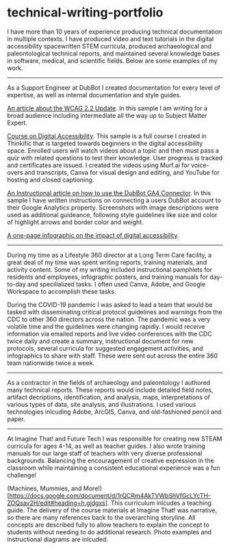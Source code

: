 # technical-writing-portfolio

I have more than 10 years of experience producing technical documentation in multiple contexts. I have produced video and text tutorials in the digital accessibility spacewritten STEM curricula, produced archaeological and paleontological technical reports, and maintained several knowledge bases in software, medical, and scientific fields. Below are some examples of my work. 

---

As a Support Engineer at DubBot I created documentation for every level of expertise, as well as internal documentation and style guides.

[An article about the WCAG 2.2 Update](https://help.dubbot.com/en/articles/9071761-wcag-2-2-update). In this sample I am writing for a broad audience including intermediate all the way up to Subject Matter Expert. 

[Course on Digital Accessibility](https://dubbot.thinkific.com/courses/dipping-into-accessibility). This sample is a full course I created in Thinkific that is targeted towards beginners in the digital accessibility space. Enrolled users will watch videos about a topic and then must pass a quiz with related questions to test their knowledge. User progress is tracked and certificates are issued. I created the videos using Murf.ai for voice-overs and transcripts, Canva for visual design and editing, and YouTube for hosting and closed captioning.

[An Instructional article on how to use the DubBot GA4 Connector](https://help.dubbot.com/en/articles/8324534-connecting-google-analytics-4). In this sample I have written instructions on connecting a users DubBot account to their Google Analytics property. Screenshots with image descriptions were used as additional guideance, following style guidelines like size and color of highlight arrows and border color and weight.

[A one-page infographic on the impact of digital accessibility](). 

---

During my time as a Lifestyle 360 director at a Long Term Care facility, a great deal of my time was spent writing reports, training materials, and activity content. Some of my writing included instructional pamphlets for residents and employees, infographic posters, and training manuals for day-to-day and specilialized tasks. I often used Canva, Adobe, and Google Workspace to accomplish these tasks.

During the COVID-19 pandemic I was asked to lead a team that would be tasked with disseminating critical protocol guidelines and warnings from the CDC to other 360 directors across the nation. The pandemic was a very volatile time and the guidelines were changing rapidly. I would receive information via emailed reports and live video conferences with the CDC twice daily and create a summary, instructional document for new protocols, several curricula for suggested engagement activities, and infographics to share with staff. These were sent out across the entire 360 team nationwide twice a week.

---

As a contractor in the fields of archaeology and paleontology I authored many technical reports. These reports would include detailed field notes, artifact decriptions, identification, and analysis, maps, interpretations of various types of data, site analysis, and illustrations. I used various technologies inlcuding Adobe, ArcGIS, Canva, and old-fashioned pencil and paper.

---

At Imagine That! and Future Tech I was responsible for creating new STEAM curricula for ages 4-14, as well as teacher guides. I also wrote training manuals for our large staff of teachers with very diverse professional backgrounds. Balancing the encouragement of creative expression in the classroom while maintaining a consistent educational experience was a fun challenge!

(Machines, Mummies, and More!)[https://docs.google.com/document/d/1rQCRm4AkTVWbShVfGcLYcTH-ZOQsav2H/edit#heading=h.gjdgxs]. This curriculum inlcudes a teaching guide. The delivery of the course materials at Imagine That! was narrative, so there are many references back to the overarching storyline. All concepts are described fully to allow teachers to explain the concept to students without needing to do additional research. Photo examples and instructional diagrams are inlcuded. 
